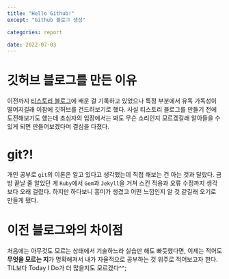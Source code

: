 ```yaml
---
title: "Hello Github!"
except: "Github 블로그 생성"

categories: report

date: 2022-07-03
---
```


# 깃허브 블로그를 만든 이유
이전까지 [티스토리 블로그](https://kijuk.tistory.com/)에 배운 걸 기록하고 있었으나 특정 부분에서 유독 가독성이 떨어지길래 이참에 깃허브를 건드려보기로 했다. 사실 티스토리 블로그를 만들기 전에 도전해보기도 했는데 초심자의 입장에서는 봐도 무슨 소리인지 모르겠길래 알아들을 수 있게 되면 만들어보겠다며 결심을 다졌다.

# git?!
개인 공부로 `git`의 이론은 알고 있다고 생각했는데 직접 해보는 건 아는 것과 달랐다. 금방 끝날 줄 알았던 게 `Ruby`에서 `Gem`과 `Jekyll`을 거쳐 스킨 적용과 오류 수정까지 생각보다 오래 걸렸다. 하지만 하다보니 흥미가 생겼고 어떤 느낌인지 알 것 같길래 오기로 만들게 됐다.

# 이전 블로그와의 차이점
처음에는 아무것도 모르는 상태에서 기술하느라 실습만 해도 빠듯했다면, 이제는 적어도 **무엇을 모르는 지**가 명확해져서 내가 자율적으로 공부하는 것 위주로 적어보고자 한다. TIL보다 Today I Do가 더 많을지도 모르겠다^^;

